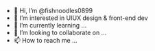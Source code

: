 - 👋 Hi, I’m @fishnoodles0899
- 👀 I’m interested in UIUX design & front-end dev
- 🌱 I’m currently learning ...
- 💞️ I’m looking to collaborate on ...
- 📫 How to reach me ...

<!---
fishnoodles0899/fishnoodles0899 is a ✨ special ✨ repository because its `README.md` (this file) appears on your GitHub profile.
You can click the Preview link to take a look at your changes.
--->
